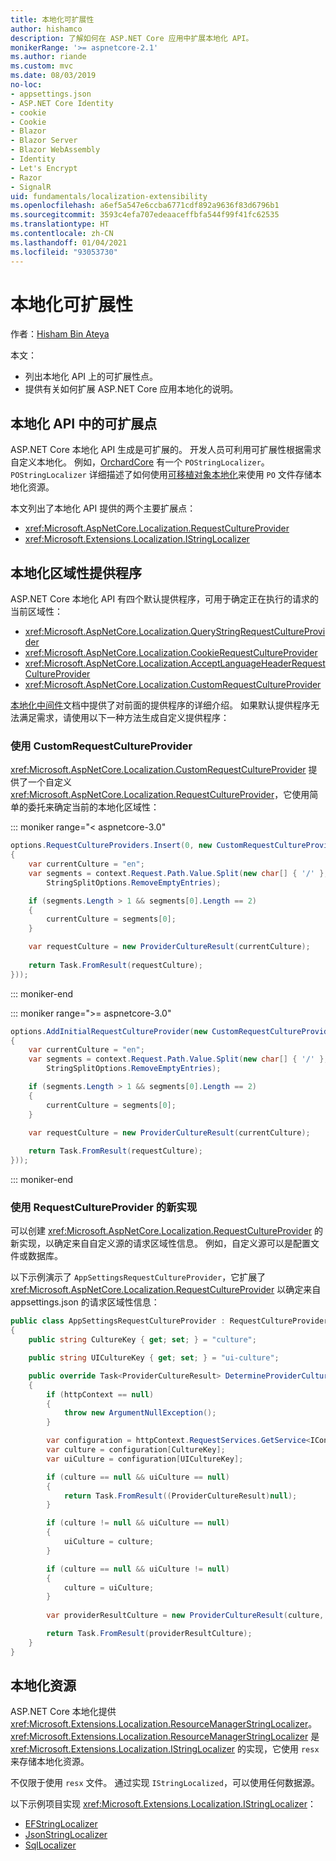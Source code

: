```yaml
---
title: 本地化可扩展性
author: hishamco
description: 了解如何在 ASP.NET Core 应用中扩展本地化 API。
monikerRange: '>= aspnetcore-2.1'
ms.author: riande
ms.custom: mvc
ms.date: 08/03/2019
no-loc:
- appsettings.json
- ASP.NET Core Identity
- cookie
- Cookie
- Blazor
- Blazor Server
- Blazor WebAssembly
- Identity
- Let's Encrypt
- Razor
- SignalR
uid: fundamentals/localization-extensibility
ms.openlocfilehash: a6ef5a547e6ccba6771cdf892a9636f83d6796b1
ms.sourcegitcommit: 3593c4efa707edeaaceffbfa544f99f41fc62535
ms.translationtype: HT
ms.contentlocale: zh-CN
ms.lasthandoff: 01/04/2021
ms.locfileid: "93053730"
---
```

# <a name="localization-extensibility"></a>本地化可扩展性

作者：[Hisham Bin Ateya](https://github.com/hishamco)

本文：

* 列出本地化 API 上的可扩展性点。
* 提供有关如何扩展 ASP.NET Core 应用本地化的说明。

## <a name="extensible-points-in-localization-apis"></a>本地化 API 中的可扩展点

ASP.NET Core 本地化 API 生成是可扩展的。 开发人员可利用可扩展性根据需求自定义本地化。 例如，[OrchardCore](https://github.com/orchardCMS/OrchardCore/) 有一个 `POStringLocalizer`。 `POStringLocalizer` 详细描述了如何使用[可移植对象本地化](xref:fundamentals/portable-object-localization)来使用 `PO` 文件存储本地化资源。

本文列出了本地化 API 提供的两个主要扩展点： 

* <xref:Microsoft.AspNetCore.Localization.RequestCultureProvider>
* <xref:Microsoft.Extensions.Localization.IStringLocalizer>

## <a name="localization-culture-providers"></a>本地化区域性提供程序

ASP.NET Core 本地化 API 有四个默认提供程序，可用于确定正在执行的请求的当前区域性：

* <xref:Microsoft.AspNetCore.Localization.QueryStringRequestCultureProvider>
* <xref:Microsoft.AspNetCore.Localization.CookieRequestCultureProvider>
* <xref:Microsoft.AspNetCore.Localization.AcceptLanguageHeaderRequestCultureProvider>
* <xref:Microsoft.AspNetCore.Localization.CustomRequestCultureProvider>

[本地化中间件](xref:fundamentals/localization)文档中提供了对前面的提供程序的详细介绍。 如果默认提供程序无法满足需求，请使用以下一种方法生成自定义提供程序：

### <a name="use-customrequestcultureprovider"></a>使用 CustomRequestCultureProvider

<xref:Microsoft.AspNetCore.Localization.CustomRequestCultureProvider> 提供了一个自定义 <xref:Microsoft.AspNetCore.Localization.RequestCultureProvider>，它使用简单的委托来确定当前的本地化区域性：

::: moniker range="< aspnetcore-3.0"
```csharp
options.RequestCultureProviders.Insert(0, new CustomRequestCultureProvider(async context =>
{
    var currentCulture = "en";
    var segments = context.Request.Path.Value.Split(new char[] { '/' }, 
        StringSplitOptions.RemoveEmptyEntries);

    if (segments.Length > 1 && segments[0].Length == 2)
    {
        currentCulture = segments[0];
    }

    var requestCulture = new ProviderCultureResult(currentCulture);
    
    return Task.FromResult(requestCulture);
}));
```

::: moniker-end

::: moniker range=">= aspnetcore-3.0"
```csharp
options.AddInitialRequestCultureProvider(new CustomRequestCultureProvider(async context =>
{
    var currentCulture = "en";
    var segments = context.Request.Path.Value.Split(new char[] { '/' }, 
        StringSplitOptions.RemoveEmptyEntries);

    if (segments.Length > 1 && segments[0].Length == 2)
    {
        currentCulture = segments[0];
    }

    var requestCulture = new ProviderCultureResult(currentCulture);
    
    return Task.FromResult(requestCulture);
}));
```

::: moniker-end

### <a name="use-a-new-implemetation-of-requestcultureprovider"></a>使用 RequestCultureProvider 的新实现

可以创建 <xref:Microsoft.AspNetCore.Localization.RequestCultureProvider> 的新实现，以确定来自自定义源的请求区域性信息。 例如，自定义源可以是配置文件或数据库。

以下示例演示了 `AppSettingsRequestCultureProvider`，它扩展了 <xref:Microsoft.AspNetCore.Localization.RequestCultureProvider> 以确定来自 appsettings.json 的请求区域性信息：

```csharp
public class AppSettingsRequestCultureProvider : RequestCultureProvider
{
    public string CultureKey { get; set; } = "culture";

    public string UICultureKey { get; set; } = "ui-culture";

    public override Task<ProviderCultureResult> DetermineProviderCultureResult(HttpContext httpContext)
    {
        if (httpContext == null)
        {
            throw new ArgumentNullException();
        }

        var configuration = httpContext.RequestServices.GetService<IConfigurationRoot>();
        var culture = configuration[CultureKey];
        var uiCulture = configuration[UICultureKey];

        if (culture == null && uiCulture == null)
        {
            return Task.FromResult((ProviderCultureResult)null);
        }

        if (culture != null && uiCulture == null)
        {
            uiCulture = culture;
        }

        if (culture == null && uiCulture != null)
        {
            culture = uiCulture;
        }
        
        var providerResultCulture = new ProviderCultureResult(culture, uiCulture);

        return Task.FromResult(providerResultCulture);
    }
}
```

## <a name="localization-resources"></a>本地化资源

ASP.NET Core 本地化提供 <xref:Microsoft.Extensions.Localization.ResourceManagerStringLocalizer>。 <xref:Microsoft.Extensions.Localization.ResourceManagerStringLocalizer> 是 <xref:Microsoft.Extensions.Localization.IStringLocalizer> 的实现，它使用 `resx` 来存储本地化资源。

不仅限于使用 `resx` 文件。 通过实现 `IStringLocalized`，可以使用任何数据源。

以下示例项目实现 <xref:Microsoft.Extensions.Localization.IStringLocalizer>： 

* [EFStringLocalizer](https://github.com/aspnet/Entropy/tree/master/samples/Localization.EntityFramework)
* [JsonStringLocalizer](https://github.com/hishamco/My.Extensions.Localization.Json)
* [SqlLocalizer](https://github.com/damienbod/AspNetCoreLocalization)
